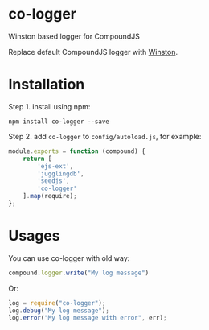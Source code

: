 co-logger
=========

Winston based logger for CompoundJS

Replace default CompoundJS logger with [Winston](https://github.com/flatiron/winston/).

Installation
============

Step 1. install using npm:

    npm install co-logger --save

Step 2. add `co-logger` to `config/autoload.js`, for example:

```javascript
module.exports = function (compound) {
    return [
        'ejs-ext',
        'jugglingdb',
        'seedjs',
        'co-logger'
    ].map(require);
};
```

Usages
======

You can use co-logger with old way:

```javascript
compound.logger.write("My log message")
```

Or:

```javascript
log = require("co-logger");
log.debug("My log message");
log.error("My log message with error", err);
```